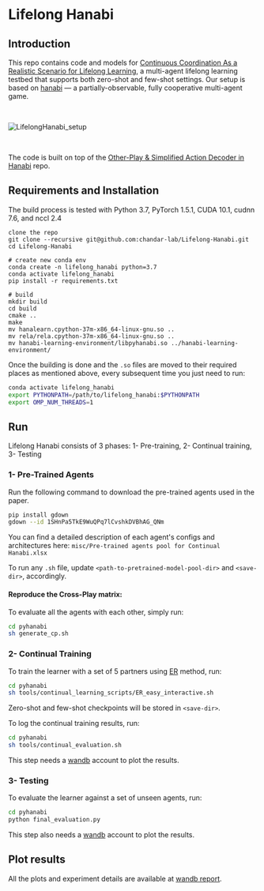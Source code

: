 # Lifelong Hanabi

## Introduction

This repo contains code and models for [Continuous Coordination As a Realistic Scenario for Lifelong Learning](), a multi-agent lifelong learning testbed that supports both zero-shot and few-shot settings. Our setup is based on [hanabi](https://github.com/deepmind/hanabi-learning-environment) — a partially-observable, fully cooperative multi-agent game. 


<br/>

![LifelongHanabi_setup](https://user-images.githubusercontent.com/43013139/107289273-c4f17680-6a32-11eb-93c2-0a70a9e342f3.png)

<br/>



The code is built on top of the [Other-Play & Simplified Action Decoder in Hanabi](https://github.com/facebookresearch/hanabi_SAD) repo.



## Requirements and Installation
The build process is tested with Python 3.7,  PyTorch 1.5.1, CUDA 10.1, cudnn 7.6, and nccl 2.4

```
clone the repo
git clone --recursive git@github.com:chandar-lab/Lifelong-Hanabi.git
cd Lifelong-Hanabi

# create new conda env
conda create -n lifelong_hanabi python=3.7
conda activate lifelong_hanabi
pip install -r requirements.txt

# build 
mkdir build
cd build
cmake ..
make
mv hanalearn.cpython-37m-x86_64-linux-gnu.so ..
mv rela/rela.cpython-37m-x86_64-linux-gnu.so ..
mv hanabi-learning-environment/libpyhanabi.so ../hanabi-learning-environment/

```
Once the building is done and the `.so` files are moved to their required places as mentioned above, every subsequent time you just need to run:
```bash
conda activate lifelong_hanabi
export PYTHONPATH=/path/to/lifelong_hanabi:$PYTHONPATH
export OMP_NUM_THREADS=1
```
## Run


Lifelong Hanabi consists of 3 phases: 1- Pre-training, 2- Continual training, 3- Testing 

### 1- Pre-Trained Agents

Run the following command to download the pre-trained agents used in the paper.
```bash
pip install gdown
gdown --id 1SHnPa5TkE9WuQPq7lCvshkDVBhAG_QNm
```
You can find a detailed description of each agent's configs and architectures here:
`misc/Pre-trained agents pool for Continual Hanabi.xlsx`

To run any `.sh` file, update `<path-to-pretrained-model-pool-dir>` and `<save-dir>`, accordingly.

#### Reproduce the Cross-Play matrix:
To evaluate all the agents with each other, simply run:
```bash
cd pyhanabi
sh generate_cp.sh
```

### 2- Continual Training
To train the learner with a set of 5 partners using [ER](https://arxiv.org/abs/1902.10486) method, run:
```bash
cd pyhanabi
sh tools/continual_learning_scripts/ER_easy_interactive.sh
```
Zero-shot and few-shot checkpoints will be stored in `<save-dir>`. 

To log the continual training results, run:

```bash
cd pyhanabi
sh tools/continual_evaluation.sh
```
This step needs a [wandb](https://wandb.ai/home) account to plot the results. 

### 3- Testing
To evaluate the learner against a set of unseen agents, run:
```bash
cd pyhanabi
python final_evaluation.py
```
This step also needs a [wandb](https://wandb.ai/home) account to plot the results. 
## Plot results
All the plots and experiment details are available at [wandb report](https://wandb.ai/akileshbadrinaaraayanan/ContPlay_Hanabi_complete/reports/Lifelong-Hanabi-Experiments--VmlldzozOTk2NjY).



